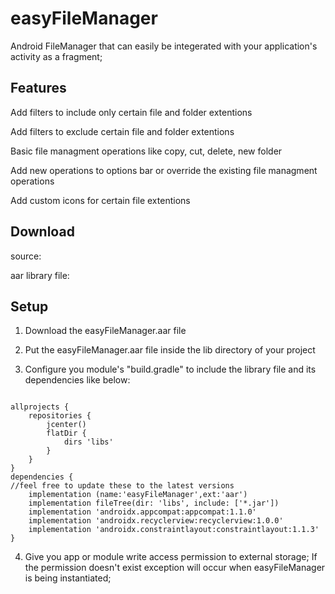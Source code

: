 # easyFileManager
Android FileManager that can easily be integerated with your application's activity as a fragment;

## Features
Add filters to include only certain file and folder extentions

Add filters to exclude certain file and folder extentions

Basic file managment operations like copy, cut, delete, new folder

Add new operations to options bar or override the existing file managment operations

Add custom icons for certain file extentions

## Download
source:

aar library file:

## Setup

1. Download the easyFileManager.aar file

2. Put the easyFileManager.aar file inside the lib directory of your project

3. Configure you module's "build.gradle" to include the library file and its dependencies like below:

```

allprojects {
    repositories {
        jcenter()
        flatDir {
            dirs 'libs'
        }
    }
}
dependencies {
//feel free to update these to the latest versions
    implementation (name:'easyFileManager',ext:'aar')
    implementation fileTree(dir: 'libs', include: ['*.jar'])
    implementation 'androidx.appcompat:appcompat:1.1.0'
    implementation 'androidx.recyclerview:recyclerview:1.0.0'
    implementation 'androidx.constraintlayout:constraintlayout:1.1.3'
}

```

4. Give you app or module write access permission to external storage; If the permission doesn't exist exception will occur when easyFileManager is being instantiated;
